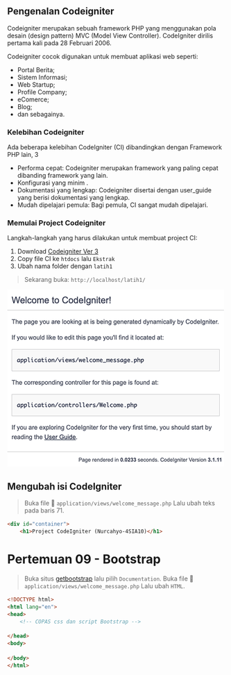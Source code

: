 ## Pengenalan Codeigniter

Codeigniter merupakan sebuah framework PHP yang menggunakan pola desain (design pattern) MVC (Model View Controller). CodeIgniter dirilis pertama kali pada 28 Februari 2006.

Codeigniter cocok digunakan untuk membuat aplikasi web seperti:

- Portal Berita;
- Sistem Informasi;
- Web Startup;
- Profile Company;
- eComerce;
- Blog;
- dan sebagainya.

### Kelebihan Codeigniter

Ada beberapa kelebihan CodeIgniter (CI) dibandingkan dengan Framework PHP lain, 3

- Performa cepat: Codeigniter merupakan framework yang paling cepat dibanding framework yang lain. 
- Konfigurasi yang minim .
- Dokumentasi yang lengkap: Codeigniter disertai dengan user_guide yang berisi dokumentasi yang lengkap.
- Mudah dipelajari pemula: Bagi pemula, CI sangat mudah dipelajari.

### Memulai Project Codeigniter

Langkah-langkah yang harus dilakukan untuk membuat project CI:

1. Download [Codeigniter Ver 3](https://www.codeigniter.com/download)
2. Copy file CI ke `htdocs` lalu `Ekstrak`
3. Ubah nama folder dengan `latih1`

> Sekarang buka: `http://localhost/latih1/`

![Tampilan Awal](/ci-welcome.png)

## Mengubah isi CodeIgniter

> Buka file 📄 `application/views/welcome_message.php` Lalu ubah teks pada baris 71.

```html
<div id="container">
	<h1>Project CodeIgniter (Nurcahyo-4SIA10)</h1>
```  

# Pertemuan 09 - Bootstrap

> Buka situs [getbootstrap](https://getbootstrap.com) lalu pilih `Documentation`.
> Buka file 📄 `application/views/welcome_message.php` Lalu ubah `HTML`.

```html
<!DOCTYPE html>
<html lang="en">
<head>
	<!-- COPAS css dan script Bootstrap -->
	
</head>
<body>

</body>
</html>
```  

